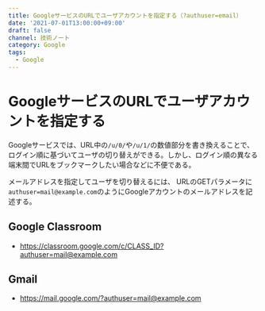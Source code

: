 ```yaml
---
title: GoogleサービスのURLでユーザアカウントを指定する（?authuser=email）
date: '2021-07-01T13:00:00+09:00'
draft: false
channel: 技術ノート
category: Google
tags:
  - Google
---
```


# GoogleサービスのURLでユーザアカウントを指定する

Googleサービスでは、URL中の`/u/0/`や`/u/1/`の数値部分を書き換えることで、ログイン順に基づいてユーザの切り替えができる。しかし、ログイン順の異なる端末間でURLをブックマークしたい場合などに不便である。

メールアドレスを指定してユーザを切り替えるには、
URLのGETパラメータに`authuser=mail@example.com`のようにGoogleアカウントのメールアドレスを記述する。

## Google Classroom

- <https://classroom.google.com/c/CLASS_ID?authuser=mail@example.com>

## Gmail

- <https://mail.google.com/?authuser=mail@example.com>
